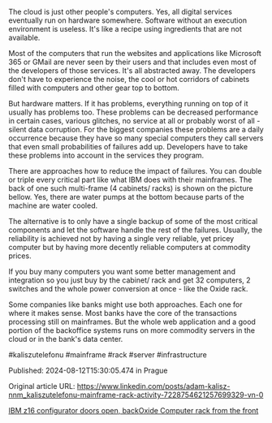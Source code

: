 The cloud is just other people's computers. Yes, all digital services eventually run on hardware somewhere. Software without an execution environment is useless. It's like a recipe using ingredients that are not available.


Most of the computers that run the websites and applications like Microsoft 365 or GMail are never seen by their users and that includes even most of the developers of those services. It's all abstracted away. The developers don't have to experience the noise, the cool or hot corridors of cabinets filled with computers and other gear top to bottom.


But hardware matters. If it has problems, everything running on top of it usually has problems too. These problems can be decreased performance in certain cases, various glitches, no service at all or probably worst of all - silent data corruption. For the biggest companies these problems are a daily occurrence because they have so many special computers they call servers that even small probabilities of failures add up. Developers have to take these problems into account in the services they program.


There are approaches how to reduce the impact of failures. You can double or triple every critical part like what IBM does with their mainframes. The back of one such multi-frame (4 cabinets/ racks) is shown on the picture bellow. Yes, there are water pumps at the bottom because parts of the machine are water cooled.


The alternative is to only have a single backup of some of the most critical components and let the software handle the rest of the failures. Usually, the reliability is achieved not by having a single very reliable, yet pricey computer but by having more decently reliable computers at commodity prices.

If you buy many computers you want some better management and integration so you just buy by the cabinet/ rack and get 32 computers, 2 switches and the whole power conversion at once - like the Oxide rack.


Some companies like banks might use both approaches. Each one for where it makes sense. Most banks have the core of the transactions processing still on mainframes. But the whole web application and a good portion of the backoffice systems runs on more commodity servers in the cloud or in the bank's data center.


#kaliszutelefonu #mainframe #rack #server #infrastructure


Published: 2024-08-12T15:30:05.474 in Prague

Original article URL: https://www.linkedin.com/posts/adam-kalisz-nnm_kaliszutelefonu-mainframe-rack-activity-7228754621257699329-vn-0

[IBM z16 configurator doors open, back](./media/IBM-z16-multiframe-back.png)[Oxide Computer rack from the front](./media/oxide-hero-rack.webp)